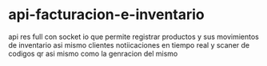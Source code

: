 # api-facturacion-e-inventario
 api res full con socket io que permite  registrar productos  y sus movimientos de inventario asi mismo clientes  notiicaciones en tiempo real  y scaner de codigos qr asi mismo como la genracion del mismo
